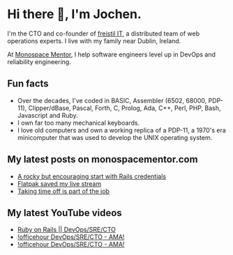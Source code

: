 # Hi there 👋, I'm Jochen.

I'm the CTO and co-founder of [freistil IT](https://www.freistil.it), a distributed team of web operations experts. I live with my family near Dublin, Ireland.

At [Monospace Mentor](https://monospacementor.com), I help software engineers level up in DevOps and reliability engineering.

## Fun facts

- Over the decades, I've coded in BASIC, Assembler (6502, 68000, PDP-11), Clipper/dBase, Pascal, Forth, C, Prolog, Ada, C++, Perl, PHP, Bash, Javascript and Ruby.
- I own far too many mechanical keyboards.
- I love old computers and own a working replica of a PDP-11, a 1970's era minicomputer that was used to develop the UNIX operating system.

## My latest posts on monospacementor.com

<!-- MONOSPACE:START -->
- [A rocky but encouraging start with Rails credentials](https://monospacementor.com/2024/12/a-rocky-but-encouraging-start-with-rails-credentials/)
- [Flatpak saved my live stream](https://monospacementor.com/2024/11/flatpak-saved-my-live-stream/)
- [Taking time off is part of the job](https://monospacementor.com/2024/10/taking-time-off-is-part-of-the-job/)
<!-- MONOSPACE:END -->

## My latest YouTube videos

<!-- YOUTUBE:START -->
- [Ruby on Rails || DevOps/SRE/CTO](https://www.youtube.com/watch?v=GxfBKRARcAY)
- [!officehour DevOps/SRE/CTO - AMA!](https://www.youtube.com/watch?v=tOyuXme62II)
- [!officehour DevOps/SRE/CTO - AMA!](https://www.youtube.com/watch?v=OFo2T3etNWM)
<!-- YOUTUBE:END -->
